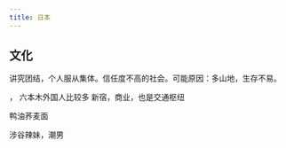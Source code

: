 ```yaml
---
title: 日本
---
```


## 文化
讲究团结，个人服从集体。信任度不高的社会。可能原因：多山地，生存不易。



， 六本木外国人比较多
新宿，商业，也是交通枢纽


鸭油荞麦面

涉谷辣妹，潮男
